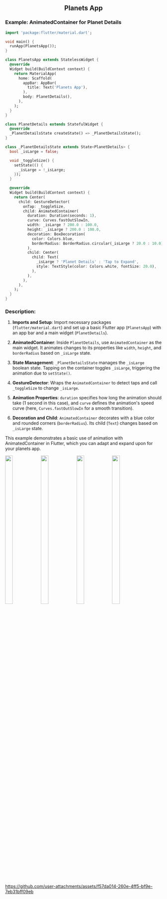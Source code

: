 <h2 align = "center">  Planets App </h2>


### Example: AnimatedContainer for Planet Details

```dart
import 'package:flutter/material.dart';

void main() {
  runApp(PlanetsApp());
}

class PlanetsApp extends StatelessWidget {
  @override
  Widget build(BuildContext context) {
    return MaterialApp(
      home: Scaffold(
        appBar: AppBar(
          title: Text('Planets App'),
        ),
        body: PlanetDetails(),
      ),
    );
  }
}

class PlanetDetails extends StatefulWidget {
  @override
  _PlanetDetailsState createState() => _PlanetDetailsState();
}

class _PlanetDetailsState extends State<PlanetDetails> {
  bool _isLarge = false;

  void _toggleSize() {
    setState(() {
      _isLarge = !_isLarge;
    });
  }

  @override
  Widget build(BuildContext context) {
    return Center(
      child: GestureDetector(
        onTap: _toggleSize,
        child: AnimatedContainer(
          duration: Duration(seconds: 1),
          curve: Curves.fastOutSlowIn,
          width: _isLarge ? 200.0 : 100.0,
          height: _isLarge ? 200.0 : 100.0,
          decoration: BoxDecoration(
            color: Colors.blue,
            borderRadius: BorderRadius.circular(_isLarge ? 20.0 : 10.0),
          ),
          child: Center(
            child: Text(
              _isLarge ? 'Planet Details' : 'Tap to Expand',
              style: TextStyle(color: Colors.white, fontSize: 20.0),
            ),
          ),
        ),
      ),
    );
  }
}
```

### Description:

1. **Imports and Setup**: Import necessary packages (`flutter/material.dart`) and set up a basic Flutter app (`PlanetsApp`) with an app bar and a main widget (`PlanetDetails`).

2. **AnimatedContainer**: Inside `PlanetDetails`, use `AnimatedContainer` as the main widget. It animates changes to its properties like `width`, `height`, and `borderRadius` based on `_isLarge` state.

3. **State Management**: `_PlanetDetailsState` manages the `_isLarge` boolean state. Tapping on the container toggles `_isLarge`, triggering the animation due to `setState()`.

4. **GestureDetector**: Wraps the `AnimatedContainer` to detect taps and call `_toggleSize` to change `_isLarge`.

5. **Animation Properties**: `duration` specifies how long the animation should take (1 second in this case), and `curve` defines the animation's speed curve (here, `Curves.fastOutSlowIn` for a smooth transition).

6. **Decoration and Child**: `AnimatedContainer` decorates with a blue color and rounded corners (`borderRadius`). Its child (`Text`) changes based on `_isLarge` state.

This example demonstrates a basic use of animation with AnimatedContainer in Flutter, which you can adapt and expand upon for your planets app.


<img src = "https://github.com/user-attachments/assets/d95cdbbb-6e57-48ad-b00c-33cac60dbfcf" width=22% height=35%>

<img src = "https://github.com/user-attachments/assets/7a14d549-398b-4faa-a3ce-e1132aaaf494" width=22% height=35%>

<img src = "https://github.com/user-attachments/assets/f98dfe95-30bd-413a-a24b-fceeef709eee" width=22% height=35%>

<img src = "https://github.com/user-attachments/assets/7397c452-3040-4f18-b1d4-4fe7b65b90d8" width=22% height=35%>




https://github.com/user-attachments/assets/f57da014-260e-4ff5-bf9e-7eb31bff09eb


